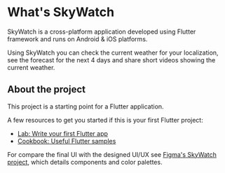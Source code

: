 # What's SkyWatch

SkyWatch is a cross-platform application developed using Flutter framework and runs on Android & iOS platforms.

Using SkyWatch you can check the current weather for your localization, see the forecast for the next 4 days and share short videos showing the current weather.



## About the project

This project is a starting point for a Flutter application.

A few resources to get you started if this is your first Flutter project:

- [Lab: Write your first Flutter app](https://docs.flutter.dev/get-started/codelab)
- [Cookbook: Useful Flutter samples](https://docs.flutter.dev/cookbook)

For compare the final UI with the designed UI/UX see
[Figma's SkyWatch project](https://www.figma.com/file/h1ZoyPKTIGRGXfVwYH6WJP/SkyWatch-(FoxBox)?type=design&node-id=0%3A361&mode=design&t=fsFKnHapC4GV3en9-1), which details components and color palettes.
